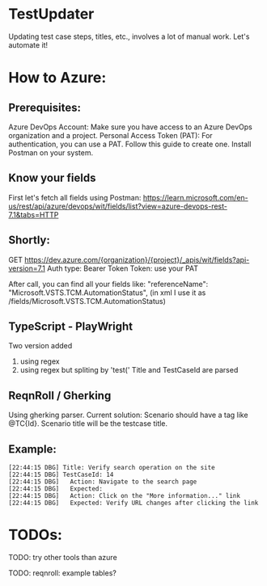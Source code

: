 # TestUpdater
Updating test case steps, titles, etc., involves a lot of manual work. Let's automate it!

# How to Azure:

## Prerequisites:
Azure DevOps Account: Make sure you have access to an Azure DevOps organization and a project.
Personal Access Token (PAT): For authentication, you can use a PAT. Follow this guide to create one.
Install Postman on your system.

## Know your fields
First let's fetch all fields using Postman:
https://learn.microsoft.com/en-us/rest/api/azure/devops/wit/fields/list?view=azure-devops-rest-7.1&tabs=HTTP

## Shortly:
GET https://dev.azure.com/{organization}/{project}/_apis/wit/fields?api-version=7.1
Auth type: Bearer Token
Token: use your PAT

After call, you can find all your fields
like: "referenceName": "Microsoft.VSTS.TCM.AutomationStatus", (in xml I use it as /fields/Microsoft.VSTS.TCM.AutomationStatus)

## TypeScript - PlayWright
Two version added
1. using regex
2. using regex but spliting by 'test('
Title and TestCaseId are parsed

## ReqnRoll / Gherking
Using gherking parser. Current solution: Scenario should have a tag like @TC{Id}. Scenario title will be the testcase title.

## Example:
```
[22:44:15 DBG] Title: Verify search operation on the site
[22:44:15 DBG] TestCaseId: 14
[22:44:15 DBG]   Action: Navigate to the search page
[22:44:15 DBG]   Expected:
[22:44:15 DBG]   Action: Click on the "More information..." link
[22:44:15 DBG]   Expected: Verify URL changes after clicking the link
```
# TODOs:
 
TODO: try other tools than azure

TODO: reqnroll: example tables?
